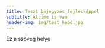 ```yaml
---
title: Teszt bejegyzés fejlécképpel
subtitle: Alcíme is van
header-img: img/test_head.jpg
---
```


Ez a szöveg helye